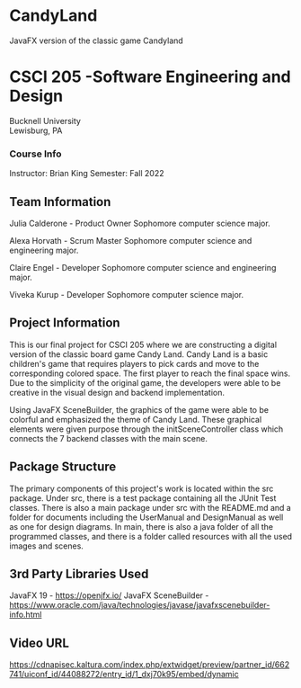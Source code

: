 # CandyLand
JavaFX version of the classic game Candyland 

# CSCI 205 -Software Engineering and Design
Bucknell University  
Lewisburg, PA

### Course Info
Instructor: Brian King
Semester: Fall 2022

## Team Information
Julia Calderone - Product Owner
Sophomore computer science major.

Alexa Horvath - Scrum Master
Sophomore computer science and engineering major.

Claire Engel - Developer
Sophomore computer science and engineering major.

Viveka Kurup - Developer
Sophomore computer science major.

## Project Information
This is our final project for CSCI 205 where we are constructing a digital version of the classic board 
game Candy Land. Candy Land is a basic children's game that requires players to pick cards and move to
the corresponding colored space. The first player to reach the final space wins. Due to the simplicity of 
the original game, the developers were able to be creative in the visual design and backend implementation.

Using JavaFX SceneBuilder, the graphics of the game were able to be colorful and emphasized the theme of 
Candy Land. These graphical elements were given purpose through the initSceneController class which connects
the 7 backend classes with the main scene.

## Package Structure
The primary components of this project's work is located within the src package. Under src, there is a test 
package containing all the JUnit Test classes. There is also a main package under src with the README.md and 
a folder for documents including the UserManual and DesignManual as well as one for design diagrams. In main, there is also a java folder of all
the programmed classes, and there is a folder called resources with all the used images and scenes.

## 3rd Party Libraries Used
JavaFX 19 - https://openjfx.io/
JavaFX SceneBuilder - https://www.oracle.com/java/technologies/javase/javafxscenebuilder-info.html

## Video URL

https://cdnapisec.kaltura.com/index.php/extwidget/preview/partner_id/662741/uiconf_id/44088272/entry_id/1_dxj70k95/embed/dynamic

